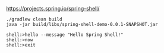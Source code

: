 
https://projects.spring.io/spring-shell/

```
./gradlew clean build
java -jar build/libs/spring-shell-demo-0.0.1-SNAPSHOT.jar

shell:>hello --message "Hello Spring Shell!"
shell:>now
shell:>exit
```
